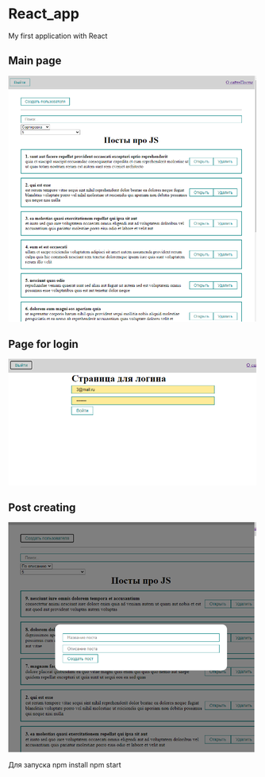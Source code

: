 # React_app
My first application with React

## Main page 

<img src="react/picture/posts.png" alt="config" width="500"/>

## Page for login 

<img src="react/picture/loginpage.png" alt="config" width="500"/>


## Post creating 

<img src="react/picture/sozdaniepost.png" alt="config" width="500"/>

Для запуска
npm install
npm start
